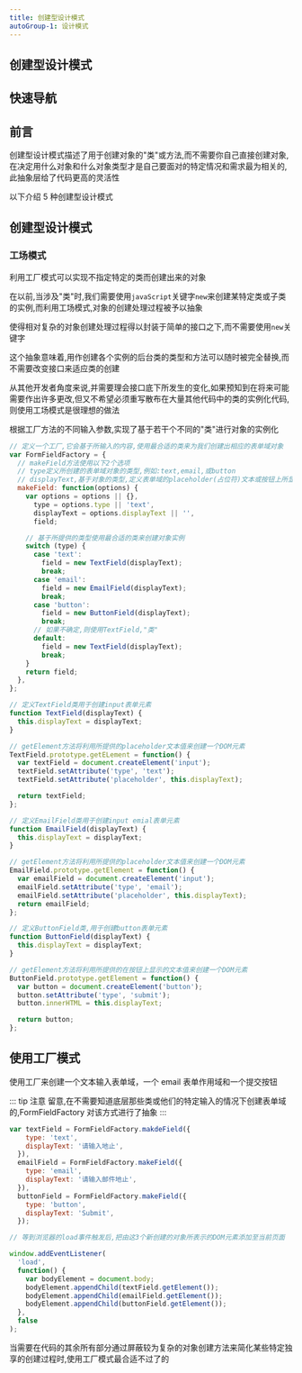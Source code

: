 ```yaml
---
title: 创建型设计模式
autoGroup-1: 设计模式
---
```


## 创建型设计模式

## 快速导航

<TOC />

## 前言

创建型设计模式描述了用于创建对象的"类"或方法,而不需要你自己直接创建对象,在决定用什么对象和什么对象类型才是自己要面对的特定情况和需求最为相关的,此抽象层给了代码更高的灵活性

以下介绍 5 种创建型设计模式

## 创建型设计模式

### 工场模式

利用工厂模式可以实现不指定特定的类而创建出来的对象

在以前,当涉及"类"时,我们需要使用`javaScript`关键字`new`来创建某特定类或子类的实例,而利用工场模式,对象的创建处理过程被予以抽象

使得相对复杂的对象创建处理过程得以封装于简单的接口之下,而不需要使用`new`关键字

这个抽象意味着,用作创建各个实例的后台类的类型和方法可以随时被完全替换,而不需要改变接口来适应类的创建

从其他开发者角度来说,并需要理会接口底下所发生的变化,如果预知到在将来可能需要作出许多更改,但又不希望必须重写散布在大量其他代码中的类的实例化代码,则使用工场模式是很理想的做法

根据工厂方法的不同输入参数,实现了基于若干个不同的"类"进行对象的实例化

```js
// 定义一个工厂,它会基于所输入的内容,使用最合适的类来为我们创建出相应的表单域对象
var FormFieldFactory = {
  // makeField方法使用以下2个选项
  // type定义所创建的表单域对象的类型,例如:text,email,或button
  // displayText,基于对象的类型,定义表单域的placeholder(占位符)文本或按钮上所显示的文本
  makeField: function(options) {
    var options = options || {},
      type = options.type || 'text',
      displayText = options.displayText || '',
      field;

    // 基于所提供的类型使用最合适的类来创建对象实例
    switch (type) {
      case 'text':
        field = new TextField(displayText);
        break;
      case 'email':
        field = new EmailField(displayText);
        break;
      case 'button':
        field = new ButtonField(displayText);
        break;
      // 如果不确定,则使用TextField,"类"
      default:
        field = new TextField(displayText);
        break;
    }
    return field;
  },
};

// 定义TextField类用于创建input表单元素
function TextField(displayText) {
  this.displayText = displayText;
}

// getElement方法将利用所提供的placeholder文本值来创建一个DOM元素
TextField.prototype.getELement = function() {
  var textField = document.createElement('input');
  textField.setAttribute('type', 'text');
  textField.setAttribute('placeholder', this.displayText);

  return textField;
};

// 定义EmailField类用于创建input emial表单元素
function EmailField(displayText) {
  this.displayText = displayText;
}

// getElement方法将利用所提供的placeholder文本值来创建一个DOM元素
EmailField.prototype.getElement = function() {
  var emailField = document.createElement('input');
  emailField.setAttribute('type', 'email');
  emailField.setAttribute('placeholder', this.displayText);
  return emailField;
};

// 定义ButtonField类,用于创建button表单元素
function ButtonField(displayText) {
  this.displayText = displayText;
}

// getElement方法将利用所提供的在按钮上显示的文本值来创建一个DOM元素
ButtonField.prototype.getElement = function() {
  var button = document.createElement('button');
  button.setAttribute('type', 'submit');
  button.innerHTML = this.displayText;

  return button;
};
```

## 使用工厂模式

使用工厂来创建一个文本输入表单域，一个 email 表单作用域和一个提交按钮

::: tip 注意
留意,在不需要知道底层那些类或他们的特定输入的情况下创建表单域的,FormFieldFactory 对该方式进行了抽象
:::

```js
var textField = FormFieldFactory.makdeField({
    type: 'text',
    displayText: '请输入地止',
  }),
  emailField = FormFieldFactory.makeField({
    type: 'email',
    displayText: '请输入邮件地止',
  }),
  buttonField = FormFieldFactory.makeField({
    type: 'button',
    displayText: 'Submit',
  });

// 等到浏览器的load事件触发后,把由这3个新创建的对象所表示的DOM元素添加至当前页面

window.addEventListener(
  'load',
  function() {
    var bodyElement = document.body;
    bodyElement.appendChild(textField.getElement());
    bodyElement.appendChild(emailField.getElement());
    bodyElement.appendChild(buttonField.getElement());
  },
  false
);
```

当需要在代码的其余所有部分通过屏蔽较为复杂的对象创建方法来简化某些特定独享的创建过程时,使用工厂模式最合适不过了的

<footer-FooterLink :isShareLink="true" :isDaShang="true" />
<footer-FeedBack />
